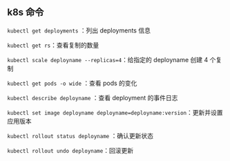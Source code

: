 ## k8s 命令

`kubectl get deployments` ：列出 deployments 信息

`kubectl get rs`：查看复制的数量

`kubectl scale deployname --replicas=4`：给指定的 deployname 创建 4 个复制

`kubectl get pods -o wide` ：查看 pods 的变化

`kubectl describe deployname` ：查看 deployment 的事件日志

`kubectl set image deployname deployname=deployname:version`：更新并设置应用版本

`kubectl rollout status deployname` ：确认更新状态

`kubectl rollout undo deployname`：回滚更新

